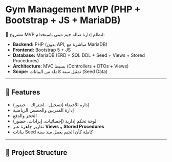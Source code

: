 # Gym Management MVP (PHP + Bootstrap + JS + MariaDB)

🚀 مشروع MVP لنظام إدارة صالة جيم مبني باستخدام:
- **Backend:** PHP (بدون API, مباشرة مع MariaDB)
- **Frontend:** Bootstrap 5 + JS
- **Database:** MariaDB (ERD + SQL DDL + Seed + Views + Stored Procedures)
- **Architecture:** MVC بسيط (Controllers + DTOs + Views)
- **Scope:** تمثيل سنة كاملة من البيانات (Seed Data)

---

## 📌 Features
- إدارة الأعضاء (تسجيل – اشتراك – حضور)
- إدارة المدربين والحصص الرياضية
- الحجز والدفع
- لوحة تحكم إدارية (إحصائيات، إيرادات، حضور)
- تقارير جاهزة عبر **Views** و **Stored Procedures**
- بيانات Seed كاملة كأن الجيم يعمل منذ سنة

---

## 📂 Project Structure

